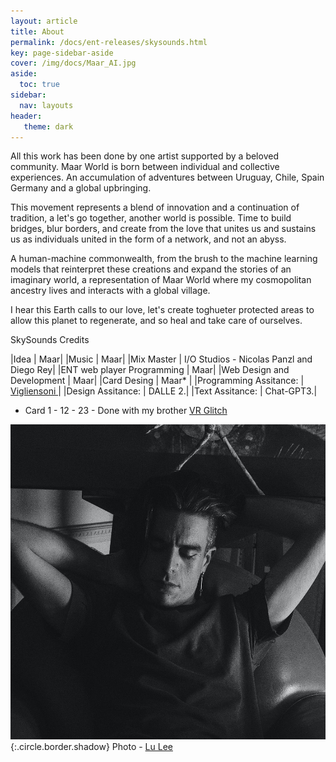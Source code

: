 ```yaml
---
layout: article
title: About
permalink: /docs/ent-releases/skysounds.html
key: page-sidebar-aside
cover: /img/docs/Maar_AI.jpg
aside:
  toc: true
sidebar:
  nav: layouts
header:
   theme: dark
---
```



All this work has been done by one artist supported by a beloved community. Maar World is born between individual and collective experiences. An accumulation of adventures between Uruguay, Chile, Spain Germany and a global upbringing.

This movement represents a blend of innovation and a continuation of tradition, a let's go together, another world is possible.
Time to build bridges, blur borders, and create from the love that unites us and sustains us as individuals united in the form of a network, and not an abyss.

A human-machine commonwealth, from the brush to the machine learning models that reinterpret these creations and expand the stories of an imaginary world, a representation of Maar World where my cosmopolitan ancestry lives and interacts with a global village.

I hear this Earth calls to our love, let's create toghueter protected areas to allow this planet to regenerate, and so heal and take care of ourselves.

SkySounds Credits

|Idea | Maar|
|Music | Maar|
|Mix Master | I/O Studios - Nicolas Panzl and Diego Rey|
|ENT web player Programming | Maar|
|Web Design and Development | Maar|
|Card Desing | Maar* |
|Programming Assitance: | <a href="https://vigliensoni.com/" target="_blank"> Vigliensoni </a>| 
|Design Assitance: | DALLE 2.| 
|Text Assitance: | Chat-GPT3.|

* Card 1 - 12 - 23 - Done with my brother <a href="http://vrglit.ch " target="_blank"> VR Glitch </a>

![Image](/img/docs/001_maar.jpg){:.circle.border.shadow}
Photo - <a href="http://www.luleephoto.com" target="_blank">Lu Lee</a>

